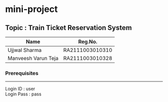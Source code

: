 # mini-project

## Topic : Train Ticket Reservation System

| Name      | Reg.No. |
| ----------- | ----------- |
| Ujjwal Sharma      | RA2111003010310       |
| Manveesh Varun Teja   | RA2111003010328        |

### Prerequisites
----
Login ID : user <br>
Login Pass : pass
